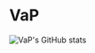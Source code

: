 # VaP
![VaP's GitHub stats](https://github-readme-stats.vercel.app/api?username=va-p&show_icons=true)
